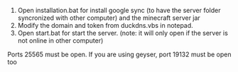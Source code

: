 1. Open installation.bat for install google sync (to have the server folder syncronized with other computer) and the minecraft server jar
2. Modify the domain and token from duckdns.vbs in notepad.
3. Open start.bat for start the server. (note: it will only open if the server is not online in other computer)


Ports 25565 must be open.
If you are using geyser, port 19132 must be open too